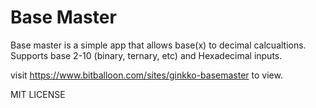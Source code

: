 # Base Master
Base master is a simple app that allows base(x) to decimal calcualtions. Supports base 2-10 (binary, ternary, etc) and Hexadecimal inputs.


visit https://www.bitballoon.com/sites/ginkko-basemaster to view.

MIT LICENSE
